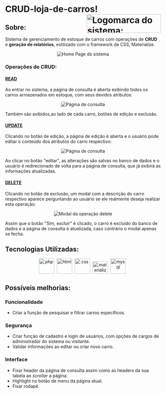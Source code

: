 # CRUD-loja-de-carros! <img src="https://user-images.githubusercontent.com/73439911/177043950-1fdf206e-1cff-461f-ade4-0efdd7b6f6c7.png" alt="Logomarca do sistema: CarToday" title="Logomarca/nome do sistema: CarToday" height="60" width="240" align="right"/>

## Sobre:

<p>Sistema de gerenciamento de estoque de carros com operações de <strong>CRUD</strong> e <strong>geração de relatórios</strong>, estilizado com o framework de CSS, Materialize.<p>
  
<div align="center"><img src="https://user-images.githubusercontent.com/73439911/177041841-639b20ed-6c4a-4119-b188-2aa76e903b43.gif" alt="Home Page do sistema"/></div>
  
### Operações de CRUD:

  #### [READ](consultar.php "Código da operação")
  <p>Ao entrar no sistema, a página de consulta é aberta exibindo todos os carros armazenados em estoque, com seus devidos atributos:</p>
  
  <div align="center"><img src="https://user-images.githubusercontent.com/73439911/177045598-943d237e-0d91-4de2-ba91-e566ef3fdb00.gif" alt="Página de consulta"/></div>

  <p>Também são exibidos,ao lado de cada carro, botões de edição e exclusão.</p>  
  
  #### [UPDATE](./php_action/update.php "Código da operação")
  <p>Clicando no botão de edição, a página de edição é aberta e o usuário pode editar o conteúdo dos atributos do carro respectivo:</p>
  
  <div align="center"><img src="https://user-images.githubusercontent.com/73439911/177048676-46ac4b42-51ed-4640-92a6-ed983ecc51d1.gif" alt="Página de consulta"/></div>

  <p>Ao clicar no botão "editar", as alterações são salvas no banco de dados e o usuário é redirecionado de volta para a página de consulta, que já exibirá as informações atualizadas.</p>
  
  #### [DELETE](./php_action/delete.php "Código da operação")
  <p>Clicando no botão de exclusão, um modal com a descrição do carro respectivo aparece perguntando ao usuário se ele realmente deseja realizar esta operação:</p>
  
  <div align="center"><img src="https://user-images.githubusercontent.com/73439911/177173071-40454e85-4622-4b44-be54-dd4e1d4b744f.gif" alt="Modal da operação delete"/></div>
  
  <p>Assim que o botão "Sim, excluir" é clicado, o carro é excluido do banco de dados e a página de consulta é atualizada, caso contrário o modal apenas se fecha.</p>

## Tecnologias Utilizadas:

<div align="center">
  <img src="https://user-images.githubusercontent.com/73439911/176926256-a90c72af-21ab-45a2-86c9-5c1028fdd482.svg" alt="php" height="50" width="50"/>&nbsp;
  <img src="https://user-images.githubusercontent.com/73439911/176584004-4ae4d895-875d-4368-996f-d3e29835e306.svg" alt="html" height="50" width="50"/>&nbsp;
  <img src="https://user-images.githubusercontent.com/73439911/176584178-3e67282b-0a66-4846-a152-4045012cb713.svg" alt="css" height="50" width="50"/>&nbsp;
  <img src="https://user-images.githubusercontent.com/73439911/177046303-6297ce6e-edf6-4a13-ad21-c849c6ca4834.png" alt="materialize" height="40" width="50"/>&nbsp;
  <img src="https://user-images.githubusercontent.com/73439911/176584329-56924e91-e560-4c8e-921d-c0eabd6b481e.svg" alt="mysql" height="50" width="50"/>&nbsp;
</div>

## Possíveis melhorias:

### Funcionalidade

* Criar a função de pesquisar e filtrar carros específicos.

### Segurança

* Criar função de cadastro e login de usuários, com opções de cargos de administrador do sistema ou visitante.
* Validar informações ao editar ou criar novo carro.

### Interface

* Fixar header da página de consulta assim como as headers da sua tabela ao <i>scrollar</i> a página.
* Highlight no botão de menu da página atual.
* Fixar rodapé.
  

